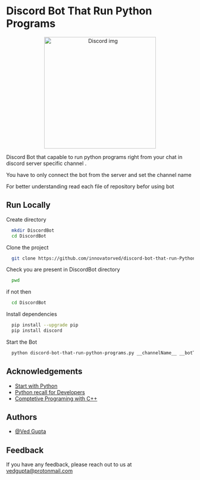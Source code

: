 
# Discord Bot That Run Python Programs
<p align="center">
  <img src="https://github.com/innovatorved/discord-bot-that-run-Python-Program/blob/master/discord.png?raw=true" alt="Discord img" height=300 width=300/>
</p>

Discord Bot that capable to run python programs right from your chat in discord server specific channel .

You have to only connect the bot from the server and set the channel name 

For better understanding read each file of repository befor using bot

## Run Locally

Create directory
```bash
  mkdir DiscordBot
  cd DiscordBot
```

Clone the project

```bash
  git clone https://github.com/innovatorved/discord-bot-that-run-Python-Program.git .
```

Check you are present in DiscordBot directory

```bash
  pwd
```
if not then

```bash
  cd DiscordBot
```

Install dependencies 

```bash
  pip install --upgrade pip
  pip install discord
```


Start the Bot

```bash
  python discord-bot-that-run-python-programs.py __channelName__ __botToken__
```
  ## Acknowledgements

 - [Start with Python](https://github.com/innovatorved/BasicPython)
 - [Python recall for Developers](https://github.com/innovatorved/python-recall)
 - [Comptetive Programing with C++](https://github.com/innovatorved/Comptetive-Programing-cpp)

  
## Authors

- [@Ved Gupta](https://github.com/innovatorved)

  
## Feedback

If you have any feedback, please reach out to us at vedgupta@protonmail.com
